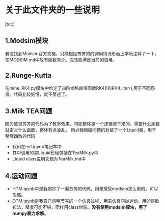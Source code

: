 # 关于此文件夹的一些说明
[toc]

## 1.Modsim模块
我没找到Modsim官方文档，只能根据苏苏的的调用情况形而上学地注释了一下，在MODSIM.md中放有函数简介。应该能满足当前的调用。

## 2.Runge-Kutta
在mine_RK4.py模块中给定了四阶龙格库塔函数RK4()和RK4_iter(),用于不同场景。代码比较好懂，就不赘述了。

## 3.Milk TEA问题
因为感觉苏苏的代码为了教学效果，可能整体是一个逻辑顺下来的，需要什么函数就定义什么函数，整体有点凌乱。
所以我根据问题的封装了一个Liquid类，用于整理四散的代码
- 代码在ex1.ipynb笔记本中
- 其中调用的类Liquid已经包括在TeaMilk.py中
- Liquid class说明文档为TeaMilk.md中

## 4.运动问题
- HTM.ipynb中是我照抄了一遍苏苏的代码，用来感受modsim怎么用的，可以忽略。
- OTM.ipynb是我自己清明节写的一个仿真过程，用来仿真斜抛运动，用的是欧拉法，精度可能不够，同样用class封装。**没有使用modsim模块，用了numpy暴力求解**。
